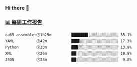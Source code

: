 ### Hi there 👋

<!-- waka-box start -->
### <a href="https://gist.github.com/b3f90cfdb958d2401b019f821c34c859" target="_blank">📊 每周工作报告</a>
```text
ca65 assembler🕓1h25m         ███████▍░░░░░░░░░░░░░ 35.1%
YAML          🕓42m           ███▋░░░░░░░░░░░░░░░░░ 17.3%
Python        🕓33m           ██▉░░░░░░░░░░░░░░░░░░ 13.9%
XML           🕓26m           ██▎░░░░░░░░░░░░░░░░░░ 10.8%
JSON          🕓23m           ██░░░░░░░░░░░░░░░░░░░  9.8%
```
<!-- waka-box end -->

<!--
**yiningv/yiningv** is a ✨ _special_ ✨ repository because its `README.md` (this file) appears on your GitHub profile.
Here are some ideas to get you started:
- 🔭 I’m currently working on ...
- 🌱 I’m currently learning ...
- 👯 I’m looking to collaborate on ...
- 🤔 I’m looking for help with ...
- 💬 Ask me about ...
- 📫 How to reach me: ...
- 😄 Pronouns: ...
- ⚡ Fun fact: ...
-->
